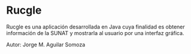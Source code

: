 # Rucgle
Rucgle es una aplicación desarrollada en Java cuya finalidad es obtener información de la SUNAT y mostrarla al usuario por una interfaz gráfica.

Autor:
Jorge M. Aguilar Somoza
